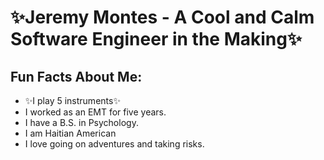 #  ✨Jeremy Montes - A Cool and Calm Software Engineer in the Making✨

## Fun Facts About Me:

-  ✨I play 5 instruments✨
-  I worked as an EMT for five years. 
-  I have a B.S. in Psychology.
-  I am Haitian American
-  I love going on adventures and taking risks.
